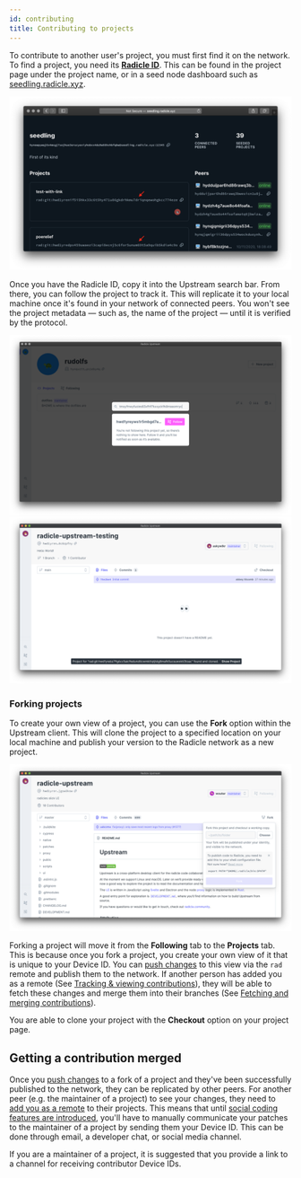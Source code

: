 ```yaml
---
id: contributing
title: Contributing to projects
---
```


To contribute to another user's project, you must first find it on the
network. To find a project, you need its [**Radicle ID**][ri]. This can be found
in the project page under the project name, or in a seed node dashboard such as
[seedling.radicle.xyz](http://seedling.radicle.xyz).

![Identity][id]

Once you have the Radicle ID, copy it into the Upstream search bar. From there,
you can follow the project to track it. This will replicate it to your local
machine once it's found in your network of connected peers. You won't see the
project metadata — such as, the name of the project — until it is verified by
the protocol. 

![Search bar][sb] ![Found Project][fp]

### Forking projects

To create your own view of a project, you can use the **Fork** option within the
Upstream client. This will clone the project to a specified location on your
local machine and publish your version to the Radicle network as a new project.

![Fork Project][fo]

Forking a project will move it from the **Following** tab to the **Projects**
tab. This is because once you fork a project, you create your own view of
it that is unique to your Device ID. You can [push changes][pc] to this view via
the `rad` remote and publish them to the network. If another person has
added you as a remote (See [Tracking & viewing contributions][tv]), they will be
able to fetch these changes and merge them into their branches (See [Fetching
and merging contributions][fm]).

You are able to clone your project with the **Checkout** option on your project
page.

## Getting a contribution merged

Once you [push changes][pc] to a fork of a project and they've been successfully
published to the network, they can be replicated by other peers. For another
peer (e.g. the maintainer of a project) to see your changes, they need to [add
you as a remote][fm] to their projects. This means that until [social coding features
are introduced][fq], you'll have to manually communicate your patches to the
maintainer of a project by sending them your Device ID. This can be done through
email, a developer chat, or social media channel. 

If you are a maintainer of a project, it is suggested that you provide a link to
a channel for receiving contributor Device IDs.

[tv]: tracking-and-viewing.md
[fm]: fetching-and-merging.md
[pc]: pushing-changes.md
[pn]: understanding-radicle/glossary.md/#project-name
[ri]: understanding-radicle/glossary.md/#radicle-id
[fq]: understanding-radicle/faq.md/#how-will-issues-and-prs-work

[id]: /img/radicle-id-seed-node.png
[ps]: /img/peer-switcher.png
[sb]: /img/search-bar.png
[fp]: /img/project-found.png
[fo]: /img/fork-project.png
